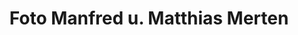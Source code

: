 ---
title: "Foto Manfred u. Matthias Merten"
url: /ilmenau/foto-manfred-u-matthias-merten/
shop: Foto
---
